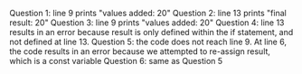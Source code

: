 Question 1: line 9 prints  "values added: 20"
Question 2: line 13 prints "final result: 20"
Question 3: line 9 prints "values added: 20"
Question 4: line 13 results in an error because result is only defined within
    the if statement, and not defined at line 13.
Question 5: the code does not reach line 9. At line 6, the code results in
    an error because we attempted to re-assign result, which is a const variable
Question 6: same as Question 5